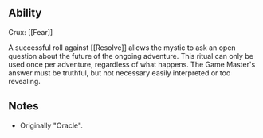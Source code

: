 ## Ability
Crux: [[Fear]]

A successful roll against [[Resolve]] allows the mystic to ask an open question about the future of the ongoing adventure. This ritual can only be used once per adventure, regardless of what happens. The Game Master's answer must be truthful, but not necessary easily interpreted or too revealing.
## Notes
* Originally "Oracle".